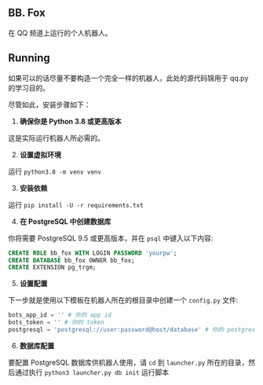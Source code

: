 ## BB. Fox

在 QQ 频道上运行的个人机器人。

## Running

如果可以的话尽量不要构造一个完全一样的机器人，此处的源代码锦用于 qq.py 的学习目的。

尽管如此，安装步骤如下：

1. **确保你是 Python 3.8 或更高版本**

这是实际运行机器人所必需的。

2. **设置虚拟环境**

运行 `python3.8 -m venv venv`

3. **安装依赖**

运行 `pip install -U -r requirements.txt`

4. **在 PostgreSQL 中创建数据库**

你将需要 PostgreSQL 9.5 或更高版本，并在 `psql` 中键入以下内容:

```sql
CREATE ROLE bb_fox WITH LOGIN PASSWORD 'yourpw';
CREATE DATABASE bb_fox OWNER bb_fox;
CREATE EXTENSION pg_trgm;
```

5. **设置配置**

下一步就是使用以下模板在机器人所在的根目录中创建一个 `config.py` 文件:

```py
bots_app_id = '' # 你的 app id
bots_token = '' # 你的 token
postgresql = 'postgresql://user:password@host/database' # 你的 postgresql 信息
```

6. **数据库配置**

要配置 PostgreSQL 数据库供机器人使用，请 ``cd`` 到 ``launcher.py`` 所在的目录，然后通过执行 ``python3 launcher.py db init`` 运行脚本